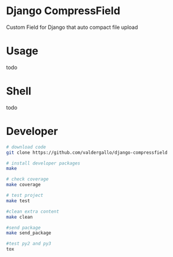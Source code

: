 Django CompressField
====================

Custom Field for Django that auto compact file upload


Usage
=====

todo

Shell
=====

todo

Developer
=========

```bash
# download code
git clone https://github.com/valdergallo/django-compressfield

# install developer packages
make

# check coverage
make coverage

# test project
make test

#clean extra content
make clean

#send package
make send_package

#test py2 and py3
tox
```
